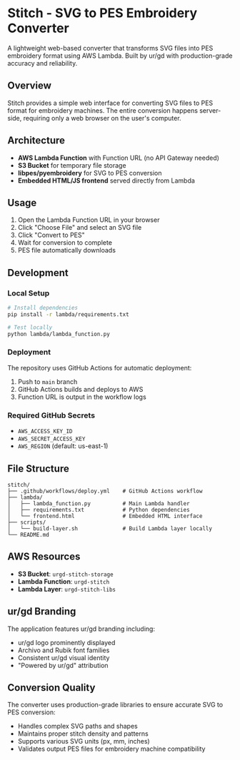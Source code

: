 # Stitch - SVG to PES Embroidery Converter

A lightweight web-based converter that transforms SVG files into PES embroidery format using AWS Lambda. Built by ur/gd with production-grade accuracy and reliability.

## Overview

Stitch provides a simple web interface for converting SVG files to PES format for embroidery machines. The entire conversion happens server-side, requiring only a web browser on the user's computer.

## Architecture

- **AWS Lambda Function** with Function URL (no API Gateway needed)
- **S3 Bucket** for temporary file storage
- **libpes/pyembroidery** for SVG to PES conversion
- **Embedded HTML/JS frontend** served directly from Lambda

## Usage

1. Open the Lambda Function URL in your browser
2. Click "Choose File" and select an SVG file
3. Click "Convert to PES"
4. Wait for conversion to complete
5. PES file automatically downloads

## Development

### Local Setup

```bash
# Install dependencies
pip install -r lambda/requirements.txt

# Test locally
python lambda/lambda_function.py
```

### Deployment

The repository uses GitHub Actions for automatic deployment:

1. Push to `main` branch
2. GitHub Actions builds and deploys to AWS
3. Function URL is output in the workflow logs

### Required GitHub Secrets

- `AWS_ACCESS_KEY_ID`
- `AWS_SECRET_ACCESS_KEY`
- `AWS_REGION` (default: us-east-1)

## File Structure

```
stitch/
├── .github/workflows/deploy.yml    # GitHub Actions workflow
├── lambda/
│   ├── lambda_function.py          # Main Lambda handler
│   ├── requirements.txt            # Python dependencies
│   └── frontend.html               # Embedded HTML interface
├── scripts/
│   └── build-layer.sh              # Build Lambda layer locally
└── README.md
```

## AWS Resources

- **S3 Bucket**: `urgd-stitch-storage`
- **Lambda Function**: `urgd-stitch`
- **Lambda Layer**: `urgd-stitch-libs`

## ur/gd Branding

The application features ur/gd branding including:
- ur/gd logo prominently displayed
- Archivo and Rubik font families
- Consistent ur/gd visual identity
- "Powered by ur/gd" attribution

## Conversion Quality

The converter uses production-grade libraries to ensure accurate SVG to PES conversion:

- Handles complex SVG paths and shapes
- Maintains proper stitch density and patterns
- Supports various SVG units (px, mm, inches)
- Validates output PES files for embroidery machine compatibility
